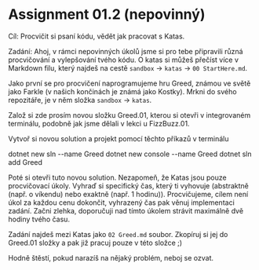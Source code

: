 # Assignment 01.2 (nepovinný)

Cíl: Procvičit si psaní kódu, vědět jak pracovat s Katas.

Zadání:
Ahoj, v rámci nepovinných úkolů jsme si pro tebe připravili různá procvičování a vylepšování tvého kódu.
O katas si můžeš přečíst více v Markdown filu, který najdeš na cestě `sandbox` -> `katas` -> `00 StartHere.md`.

Jako první se pro procvičení naprogramujeme hru Greed, známou ve světě jako Farkle (v našich končinách je známá jako Kostky).
Mrkni do svého repozitáře, je v něm složka `sandbox` -> `katas`.

Založ si zde prosím novou složku Greed.01, kterou si otevři v integrovaném terminálu, podobně jak jsme dělali v lekci u FizzBuzz.01.

Vytvoř si novou solution a projekt pomocí těchto příkazů v terminálu

dotnet new sln --name Greed
dotnet new console --name Greed
dotnet sln add Greed

Poté si otevři tuto novou solution.
Nezapomeň, že Katas jsou pouze procvičovací úkoly. Vyhraď si specifický čas, který ti vyhovuje (abstraktně (např. o víkendu) nebo exaktně (např. 1 hodinu)). Procvičujeme, cílem není úkol za každou cenu dokončit, vyhrazený čas pak věnuj implementaci zadání. Začni zlehka, doporučuji nad tímto úkolem strávit maximálně dvě hodiny tvého času.

Zadání najdeš mezi Katas jako `02 Greed.md` soubor. Zkopíruj si jej do Greed.01 složky a pak již pracuj pouze v této složce ;)

Hodně štěstí, pokud narazíš na nějaký problém, neboj se ozvat.
